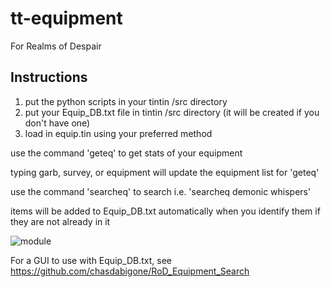 # tt-equipment
For Realms of Despair

## Instructions

1. put the python scripts in your tintin /src directory
2. put your Equip_DB.txt file in tintin /src directory (it will be created if you don't have one)
3. load in equip.tin using your preferred method

use the command 'geteq' to get stats of your equipment

typing garb, survey, or equipment will update the equipment list for 'geteq'

use the command 'searcheq' to search i.e. 'searcheq demonic whispers'

items will be added to Equip_DB.txt automatically when you identify them if they are not already in it

![module](https://github.com/chasdabigone/tt-equipment/assets/13225826/98f11221-5e9f-4160-96e8-324b78565ff5)

For a GUI to use with Equip_DB.txt, see https://github.com/chasdabigone/RoD_Equipment_Search
